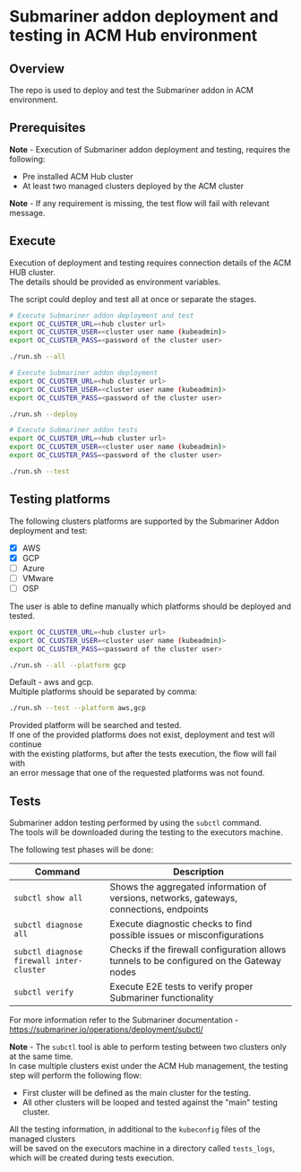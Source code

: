 # Submariner addon deployment and testing in ACM Hub environment

## Overview
The repo is used to deploy and test the Submariner addon in ACM environment.

## Prerequisites
**Note** - Execution of Submariner addon deployment and testing, requires the following:
* Pre installed ACM Hub cluster
* At least two managed clusters deployed by the ACM cluster

**Note** - If any requirement is missing, the test flow will fail with relevant message.

## Execute
Execution of deployment and testing requires connection details of the ACM HUB cluster.  
The details should be provided as environment variables.

The script could deploy and test all at once or separate the stages.

```bash
# Execute Submariner addon deployment and test
export OC_CLUSTER_URL=<hub cluster url>
export OC_CLUSTER_USER=<cluster user name (kubeadmin)>
export OC_CLUSTER_PASS=<password of the cluster user>

./run.sh --all
```

```bash
# Execute Submariner addon deployment
export OC_CLUSTER_URL=<hub cluster url>
export OC_CLUSTER_USER=<cluster user name (kubeadmin)>
export OC_CLUSTER_PASS=<password of the cluster user>

./run.sh --deploy
```

```bash
# Execute Submariner addon tests
export OC_CLUSTER_URL=<hub cluster url>
export OC_CLUSTER_USER=<cluster user name (kubeadmin)>
export OC_CLUSTER_PASS=<password of the cluster user>

./run.sh --test
```

## Testing platforms
The following clusters platforms are supported by the Submariner Addon deployment and test:
- [X] AWS
- [X] GCP
- [ ] Azure
- [ ] VMware
- [ ] OSP

The user is able to define manually which platforms should be deployed and tested.

```bash
export OC_CLUSTER_URL=<hub cluster url>
export OC_CLUSTER_USER=<cluster user name (kubeadmin)>
export OC_CLUSTER_PASS=<password of the cluster user>

./run.sh --all --platform gcp
```

Default - aws and gcp.  
Multiple platforms should be separated by comma:

```bash
./run.sh --test --platform aws,gcp
```

Provided platform will be searched and tested.  
If one of the provided platforms does not exist, deployment and test will continue  
with the existing platforms, but after the tests execution, the flow will fail with  
an error message that one of the requested platforms was not found.

## Tests
Submariner addon testing performed by using the `subctl` command.  
The tools will be downloaded during the testing to the executors machine.

The following test phases will be done:

| Command                                  | Description                                                                               |
| ---------------------------------------- | ----------------------------------------------------------------------------------------- |
| `subctl show all`                        | Shows the aggregated information of versions, networks, gateways, connections, endpoints  |
| `subctl diagnose all`                    | Execute diagnostic checks to find possible issues or misconfigurations                    |
| `subctl diagnose firewall inter-cluster` | Checks if the firewall configuration allows tunnels to be configured on the Gateway nodes |
| `subctl verify`                          | Execute E2E tests to verify proper Submariner functionality                               |

For more information refer to the Submariner documentation - https://submariner.io/operations/deployment/subctl/

**Note** - The `subctl` tool is able to perform testing between two clusters only at the same time.  
In case multiple clusters exist under the ACM Hub management, the testing step will perform the following flow:  
* First cluster will be defined as the main cluster for the testing.
* All other clusters will be looped and tested against the "main" testing cluster.

All the testing information, in additional to the `kubeconfig` files of the managed clusters  
will be saved on the executors machine in a directory called `tests_logs`,  
which will be created during tests execution.
